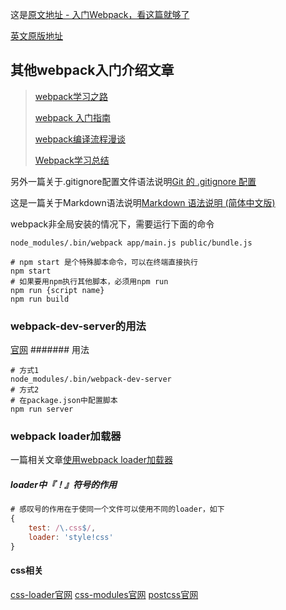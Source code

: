 这是[原文地址 - 入门Webpack，看这篇就够了](http://www.jianshu.com/p/42e11515c10f# "入门Webpack，看这篇就够了")

[英文原版地址](http://www.pro-react.com/materials/appendixA/, "webpack for react")

## 其他webpack入门介绍文章
> [webpack学习之路](https://github.com/wangning0/Autumn_Ning_Blog/blob/master/blogs/3-12/webpack.md, "webpack学习之路")
>
> [webpack 入门指南](http://www.w2bc.com/Article/50764, "webpack 入门指南")
>
> [webpack编译流程漫谈](https://github.com/slashhuang/blog/issues/1, "webpack编译流程漫谈")
>
> [Webpack学习总结](https://diamont1001.github.io/webpack-summary/, "Webpack学习总结")

另外一篇关于.gitignore配置文件语法说明[Git 的 .gitignore 配置](http://www.cnblogs.com/haiq/archive/2012/12/26/2833746.html "Git 的 .gitignore 配置")

这是一篇关于Markdown语法说明[Markdown 语法说明 (简体中文版) ](http://www.appinn.com/markdown/#link "Markdown 语法说明 (简体中文版) ")

webpack非全局安装的情况下，需要运行下面的命令
```shell
node_modules/.bin/webpack app/main.js public/bundle.js
```

```shell
# npm start 是个特殊脚本命令，可以在终端直接执行
npm start
# 如果要用npm执行其他脚本，必须用npm run
npm run {script name}
npm run build
```

### webpack-dev-server的用法
[官网](http://webpack.github.io/docs/webpack-dev-server.html "webpack-dev-server")
####### 用法
```shell
# 方式1
node_modules/.bin/webpack-dev-server
# 方式2
# 在package.json中配置脚本
npm run server
```

### webpack loader加载器
一篇相关文章[使用webpack loader加载器](http://www.cnblogs.com/leinov/p/5330944.html "使用webpack loader加载器")
##### loader中『！』符号的作用
```javascript
# 感叹号的作用在于使同一个文件可以使用不同的loader，如下
{
    test: /\.css$/,
    loader: 'style!css'
}
```
#### css相关
[css-loader官网](https://www.npmjs.com/package/css-loader, "css-loader")
[css-modules官网](https://github.com/css-modules/css-modules, "css-modules")
[postcss官网](https://github.com/postcss/postcss, "postcss")







